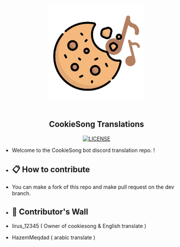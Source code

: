 <div align="center">

<img src="https://github.com/lavecat/CookieSong/blob/main/CookieSongBot___Logo_CookieSong___by_lirus_12345__2.png" alt="CookieSong logo" width="260" height="260" >

<div>&nbsp;</div>

## CookieSong Translations

[![LICENSE](https://img.shields.io/github/license/lavecat/CookieSong)](https://github.com/lavecat/CookieSong/blob/main/LICENSE "The legal LICENSE governing the usage of the admin system.")

</div>

- Welcome to the CookieSong bot discord translation repo. !

- ## 📋 How to contribute
- You can make a fork of this repo and make pull request on the dev branch.

- ## 🧱 Contributor's Wall
- lirus_12345 ( Owner of cookiesong & English translate )
- HazemMeqdad ( arabic translate )
